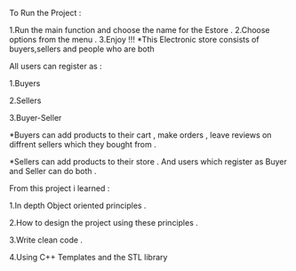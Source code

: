 To Run the Project :

1.Run the main function and choose the name for the Estore .
2.Choose options from the menu .
3.Enjoy !!!
*This Electronic store consists of buyers,sellers and people who are both

All users can register as :

1.Buyers

2.Sellers

3.Buyer-Seller

*Buyers can add products to their cart , make orders , leave reviews on diffrent sellers which they bought from .

*Sellers can add products to their store . And users which register as Buyer and Seller can do both .


From this project i learned :

1.In depth Object oriented principles .

2.How to design the project using these principles .

3.Write clean code .

4.Using C++ Templates and the STL library
